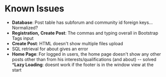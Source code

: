 # Known Issues

* __Database__: Post table has subforum and community id foreign keys... Normalized?
* __Registration,__ __Create Post__: The commas and typing overall in Bootstrap Tags input
* __Create Post__: HTML doesn't show multiple files upload
* SQL retrieval for about gives an error
* __Home Page__: For logged in users, the home page doesn't show any other posts other than from his interests/qualifications (and about) -- solved
*__Lazy Loading__: doesnt work if the footer is in the window view at the start
